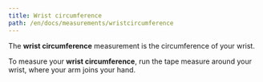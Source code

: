```yaml
---
title: Wrist circumference
path: /en/docs/measurements/wristcircumference
---
```


The **wrist circumference** measurement is the circumference of your wrist.

To measure your **wrist circumference**, run the tape measure around your wrist, where your arm joins your hand.
